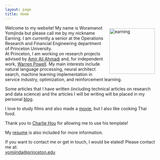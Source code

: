 ```yaml
---
layout: page
title: Home
---
```


<img style="float:right;margin:10px;" src="{{site.url}}/images/earning.jpg" width="150" alt="earning">

Welcome to my website!  My name is Woramanot Yomjinda but please call me by my nickname Earning. I am currently a senior at the Operations Research and Financial Engineering department of Princeton University.  
At Princeton, I am working on research projects advised by [Amir Ali Ahmadi](http://aaa.princeton.edu/) and, for independent work, [Warren Powell](http://castlelab.princeton.edu/).  My main interests include natural language processing, neural architect search, machine learning  implementation in service industry, optimization, and reinforcement learning.  

Some articles that I have written (including technical articles on research and data science) and the articles I will be writing will be placed in my personal [blog](https://earningpton.github.io/blog/).  

I love to study films and also made a [movie](https://www.imdb.com/title/tt4985650/?ref_=nm_knf_t1), but I also like cooking Thai food.  

Thank you to [Charlie Hou](https://houcharlie.github.io/) for allowing me to use his template!  

My [resume]({{site.url}}/pdfs/Resume_.pdf) is also included for more information.  

If you want to contact me or get in touch, I would be elated! Please contact me at:  
[yomjinda@princeton.edu](mailto:yomjinda@princeton.edu)  




